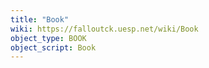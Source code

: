 ```yaml
---
title: "Book"
wiki: https://falloutck.uesp.net/wiki/Book
object_type: BOOK
object_script: Book
---
```

